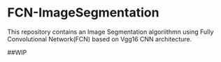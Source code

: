 # FCN-ImageSegmentation
This repository contains an Image Segmentation algoriithmn using Fully Convolutional Network(FCN) based on Vgg16 CNN architecture.




##WIP
